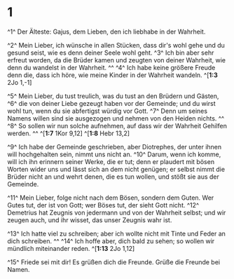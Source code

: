 # 1
^1^ Der Älteste: Gajus, dem Lieben, den ich liebhabe in der Wahrheit. 

^2^ Mein Lieber, ich wünsche in allen Stücken, dass dir's wohl gehe und du gesund seist, wie es denn deiner Seele wohl geht. ^3^ Ich bin aber sehr erfreut worden, da die Brüder kamen und zeugten von deiner Wahrheit, wie denn du wandelst in der Wahrheit. ^^ ^4^ Ich habe keine größere Freude denn die, dass ich höre, wie meine Kinder in der Wahrheit wandeln. 
^[**1:3** 2Jo 1,-1]

^5^ Mein Lieber, du tust treulich, was du tust an den Brüdern und Gästen, ^6^ die von deiner Liebe gezeugt haben vor der Gemeinde; und du wirst wohl tun, wenn du sie abfertigst würdig vor Gott. ^7^ Denn um seines Namens willen sind sie ausgezogen und nehmen von den Heiden nichts. ^^ ^8^ So sollen wir nun solche aufnehmen, auf dass wir der Wahrheit Gehilfen werden. ^^ 
^[**1:7** 1Kor 9,12] ^[**1:8** Hebr 13,2]

^9^ Ich habe der Gemeinde geschrieben, aber Diotrephes, der unter ihnen will hochgehalten sein, nimmt uns nicht an. ^10^ Darum, wenn ich komme, will ich ihn erinnern seiner Werke, die er tut; denn er plaudert mit bösen Worten wider uns und lässt sich an dem nicht genügen; er selbst nimmt die Brüder nicht an und wehrt denen, die es tun wollen, und stößt sie aus der Gemeinde. 

^11^ Mein Lieber, folge nicht nach dem Bösen, sondern dem Guten. Wer Gutes tut, der ist von Gott; wer Böses tut, der sieht Gott nicht. ^12^ Demetrius hat Zeugnis von jedermann und von der Wahrheit selbst; und wir zeugen auch, und ihr wisset, das unser Zeugnis wahr ist. 

^13^ Ich hatte viel zu schreiben; aber ich wollte nicht mit Tinte und Feder an dich schreiben. ^^ ^14^ Ich hoffe aber, dich bald zu sehen; so wollen wir mündlich miteinander reden. 
^[**1:13** 2Jo 1,12]

^15^ Friede sei mit dir! Es grüßen dich die Freunde. Grüße die Freunde bei Namen.